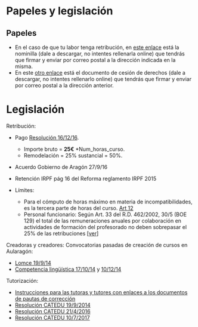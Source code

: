 
# Papeles y legislación

## Papeles

- En el caso de que tu labor tenga retribución, en [este enlace](https://drive.google.com/file/d/0B8DUIrelUGyeRVV5VGV1aERpVkU/view?usp=sharing) está la nominilla (dale a descargar, no intentes rellenarla online) que tendrás que firmar y enviar por correo postal a la dirección indicada en la misma. 
- En este [otro enlace](https://docs.google.com/document/d/1Cl6JrPVv2K9EA7NfMmGuM8ueVvKj95uIDHLEHHg_yLA/edit?usp=sharing) está el documento de cesión de derechos (dale a descargar, no intentes rellenarlo online) que tendrás que firmar y enviar por correo postal a la dirección anterior.

# Legislación

Retribución:

* Pago [Resolución 16/12/16](http://aularagon.catedu.es/materialesaularagon2013/cursotut/cursotut3/2017-1-1-Resolucion_pagos_ponentes.pdf).

    * Importe bruto = **25€** *Num_horas_curso.
    * Remodelación = 25% sustancial = 50%.

* Acuerdo Gobierno de Aragón 27/9/16
* Retención IRPF pág 16 del Reforma reglamento IRPF 2015
* Límites:
    - Para el cómputo de horas máximo en materia de incompatibilidades, es la tercera parte de horas del curso. [Art 12](http://aularagon.catedu.es/materialesaularagon2013/cursotut/cursotut3/2017-1-1-Resolucion_pagos_ponentes.pdf)
    - Personal funcionario: Según Art. 33 del R.D. 462/2002, 30/5 (BOE 129)  el total de las remuneraciones anuales por colaboración en actividades de formación del profesorado no deben sobrepasar el 25% de las retribuciones [[ver](http://www.boe.es/buscar/doc.php?id=BOE-A-2002-10337)]

Creadoras y creadores: Convocatorias pasadas de creación de cursos en Aularagón:

- [Lomce 19/9/14](http://www.catedu.es/webcatedu/index.php/convocatorias/71-convocatoria-de-seleccion-de-creadores-de-contenidos-de-cursos-online-lomce)
- [Competencia lingüística 17/10/14](http://www.educaragon.org/Files/Files/UserFiles/File/Educacin%20a%20distancia/Resolucion_17_octubre_2014_materiales_competencia_linguistica.pdf) y [10/12/14](http://www.educaragon.org/Files/Files/UserFiles/File/Educacin%20a%20distancia/Resolucion_definitiva_materiales_comp_ling_2014.pdf)

Tutorización:

- [Instrucciones para las tutoras y tutores con enlaces a los documentos de pautas de corrección](https://catedu.gitbooks.io/curso-de-tutores/content/)
- [Resolución CATEDU 19/9/2014](http://www.catedu.es/webcatedu/images/noticias/Resoluci%C3%B3n%20de%2017%20de%20septiembre%20de%202014%20CONVOCATORIA%20TUTORES.pdf)
- [Resolución CATEDU 21/4/2016](http://web.catedu.es/webcatedu/index.php/convocatorias/166-convocatoria-creacion-de-listado-de-tutores-para-aularagon)
- [Resolución CATEDU 10/7/2017](http://web.catedu.es/webcatedu/index.php/convocatorias/219-convocatoria-seleccion-de-tutores-aularagon)
